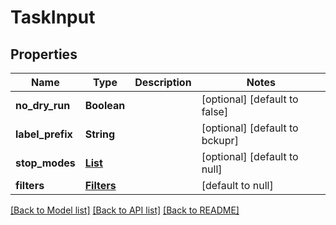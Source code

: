 # TaskInput
## Properties

| Name | Type | Description | Notes |
|------------ | ------------- | ------------- | -------------|
| **no\_dry\_run** | **Boolean** |  | [optional] [default to false] |
| **label\_prefix** | **String** |  | [optional] [default to bckupr] |
| **stop\_modes** | [**List**](StopModes.md) |  | [optional] [default to null] |
| **filters** | [**Filters**](Filters.md) |  | [default to null] |

[[Back to Model list]](../README.md#documentation-for-models) [[Back to API list]](../README.md#documentation-for-api-endpoints) [[Back to README]](../README.md)

